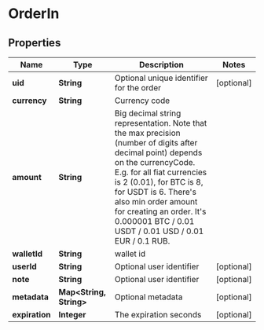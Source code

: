

# OrderIn


## Properties

Name | Type | Description | Notes
------------ | ------------- | ------------- | -------------
**uid** | **String** | Optional unique identifier for the order |  [optional]
**currency** | **String** | Currency code | 
**amount** | **String** | Big decimal string representation. Note that the max precision (number of digits after decimal point) depends on the currencyCode. E.g. for all fiat currencies is 2 (0.01), for BTC is 8, for USDT is 6. There&#39;s also min order amount for creating an order. It&#39;s 0.000001 BTC / 0.01 USDT / 0.01 USD / 0.01 EUR / 0.1 RUB. | 
**walletId** | **String** | wallet id | 
**userId** | **String** | Optional user identifier |  [optional]
**note** | **String** | Optional user identifier |  [optional]
**metadata** | **Map&lt;String, String&gt;** | Optional metadata |  [optional]
**expiration** | **Integer** | The expiration seconds |  [optional]



